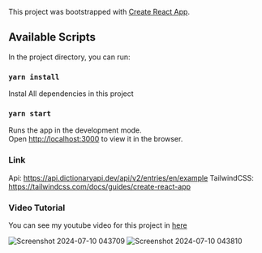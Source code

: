 This project was bootstrapped with [Create React App](https://github.com/facebook/create-react-app).

## Available Scripts

In the project directory, you can run:

### `yarn install`

Instal All dependencies in this project

### `yarn start`

Runs the app in the development mode.<br />
Open [http://localhost:3000](http://localhost:3000) to view it in the browser.

### Link

Api: https://api.dictionaryapi.dev/api/v2/entries/en/example
TailwindCSS: https://tailwindcss.com/docs/guides/create-react-app

### Video Tutorial

You can see my youtube video for this project in [here](https://youtu.be/BfnbPwqHhfY)

![Screenshot 2024-07-10 043709](https://github.com/Shivam-2309/Dictionary-App/assets/116469216/39007531-e5ab-42a6-b89c-4422b5273463)
![Screenshot 2024-07-10 043810](https://github.com/Shivam-2309/Dictionary-App/assets/116469216/16a00788-c723-46b5-8882-5e374a1809dc)
